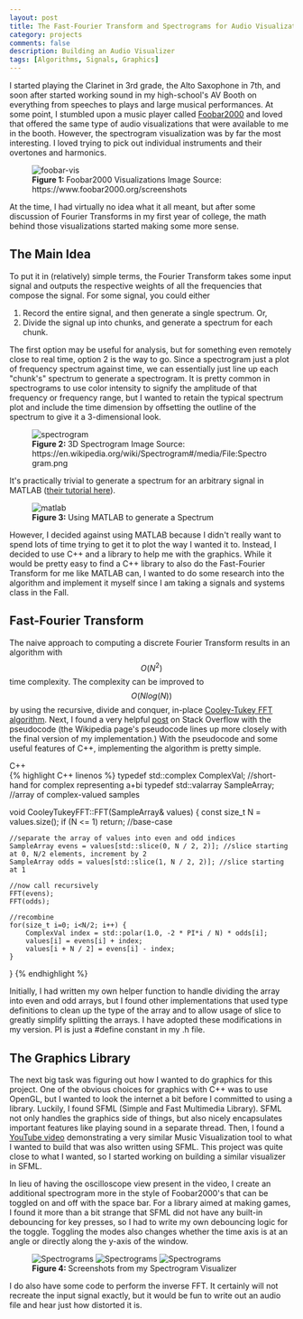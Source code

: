 ```yaml
---
layout: post
title: The Fast-Fourier Transform and Spectrograms for Audio Visualization
category: projects
comments: false
description: Building an Audio Visualizer
tags: [Algorithms, Signals, Graphics]
---
```


I started playing the Clarinet in 3rd grade, the Alto Saxophone in 7th, and soon after started working sound in my high-school's AV Booth on everything from speeches to plays and large musical performances. At some point, I stumbled upon a music player called [Foobar2000](https://www.foobar2000.org/) and loved that offered the same type of audio visualizations that were available to me in the booth. However, the spectrogram visualization was by far the most interesting. I loved trying to pick out individual instruments and their overtones and harmonics.

<figure>
<img alt="foobar-vis" src="/resources/images/Spectrogram/foobar-vis.jpg"/>
<figcaption>
<strong>Figure 1: </strong> Foobar2000 Visualizations
Image Source: https://www.foobar2000.org/screenshots
</figcaption>
</figure>


At the time, I had virtually no idea what it all meant, but after some discussion of Fourier Transforms in my first year of college, the math behind those visualizations started making some more sense.

## The Main Idea

To put it in (relatively) simple terms, the Fourier Transform takes some input signal and outputs the respective weights of all the frequencies that compose the signal. For some signal, you could either
1. Record the entire signal, and then generate a single spectrum. Or,
2. Divide the signal up into chunks, and generate a spectrum for each chunk.

The first option may be useful for analysis, but for something even remotely close to real time, option 2 is the way to go. Since a spectrogram just a plot of frequency spectrum against time, we can essentially just line up each "chunk's" spectrum to generate a spectrogram. It is pretty common in spectrograms to use color intensity to signify the amplitude of that frequency or frequency range, but I wanted to retain the typical spectrum plot and include the time dimension by offsetting the outline of the spectrum to give it a 3-dimensional look.

<figure>
<img alt="spectrogram" src="/resources/images/Spectrogram/Spectrogram.png"/>
<figcaption>
<strong>Figure 2: </strong> 3D Spectrogram
Image Source: https://en.wikipedia.org/wiki/Spectrogram#/media/File:Spectrogram.png
</figcaption>
</figure>

It's practically trivial to generate a spectrum for an arbitrary signal in MATLAB ([their tutorial here](https://www.mathworks.com/help/matlab/examples/fft-for-spectral-analysis.html)).

<figure>
<img alt="matlab" src="/resources/images/Spectrogram/spectrum.jpg"/>
<figcaption>
<strong>Figure 3: </strong> Using MATLAB to generate a Spectrum
</figcaption>
</figure>

However, I decided against using MATLAB because I didn't really want to spend lots of time trying to get it to plot the way I wanted it to. Instead, I decided to use C++ and a library to help me with the graphics. While it would be pretty easy to find a C++ library to also do the Fast-Fourier Transform for me like MATLAB can, I wanted to do some research into the algorithm and implement it myself since I am taking a signals and systems class in the Fall.

## Fast-Fourier Transform
The naive approach to computing a discrete Fourier Transform results in an algorithm with $$O(N^2)$$ time complexity. The complexity can be improved to $$O(N log(N))$$ by using the recursive, divide and conquer, in-place [Cooley-Tukey FFT algorithm](https://en.wikipedia.org/wiki/Cooley–Tukey_FFT_algorithm). Next, I found a very helpful [post](https://stackoverflow.com/questions/28009590/understanding-the-radix-2-fft-recursive-algorithm) on Stack Overflow with the pseudocode (the Wikipedia page's pseudocode lines up more closely with the final version of my implementation.) With the pseudocode and some useful features of C++, implementing the algorithm is pretty simple.

<div class="env-header">C++</div>
{% highlight C++ linenos %}
typedef std::complex<double> ComplexVal; //short-hand for complex<double> representing a+bi
typedef std::valarray<ComplexVal> SampleArray; //array of complex-valued samples

void CooleyTukeyFFT::FFT(SampleArray& values) {
	const size_t N = values.size();
	if (N <= 1) return; //base-case

	//separate the array of values into even and odd indices
	SampleArray evens = values[std::slice(0, N / 2, 2)]; //slice starting at 0, N/2 elements, increment by 2
	SampleArray odds = values[std::slice(1, N / 2, 2)]; //slice starting at 1

	//now call recursively
	FFT(evens);
	FFT(odds);

	//recombine
	for(size_t i=0; i<N/2; i++) {
		ComplexVal index = std::polar(1.0, -2 * PI*i / N) * odds[i];
		values[i] = evens[i] + index;
		values[i + N / 2] = evens[i] - index;
	}
}
{% endhighlight %}

Initially, I had written my own helper function to handle dividing the array into even and odd arrays, but I found other implementations that used type definitions to clean up the type of the array and to allow usage of slice to greatly simplify splitting the arrays. I have adopted these modifications in my version. PI is just a #define constant in my .h file.

## The Graphics Library

The next big task was figuring out how I wanted to do graphics for this project. One of the obvious choices for graphics with C++ was to use OpenGL, but I wanted to look the internet a bit before I committed to using a library. Luckily, I found SFML (Simple and Fast Multimedia Library). SFML not only handles the graphics side of things, but also nicely encapsulates important features like playing sound in a separate thread. Then, I found a [YouTube video](https://www.youtube.com/watch?v=LqUuMqfW1PE) demonstrating a very similar Music Visualization tool to what I wanted to build that was also written using SFML. This project was quite close to what I wanted, so I started working on building a similar visualizer in SFML.

In lieu of having the oscilloscope view present in the video, I create an additional spectrogram more in the style of Foobar2000's that can be toggled on and off with the space bar. For a library aimed at making games, I found it more than a bit strange that SFML did not have any built-in debouncing for key presses, so I had to write my own debouncing logic for the toggle. Toggling the modes also changes whether the time axis is at an angle or directly along the y-axis of the window.

<figure>
<img alt="Spectrograms" src="/resources/images/Spectrogram/screenshot-1.png"/>
<img alt="Spectrograms" src="/resources/images/Spectrogram/screenshot-2.png"/>
<img alt="Spectrograms" src="/resources/images/Spectrogram/screenshot-3.png"/>
<figcaption>
<strong>Figure 4: </strong> Screenshots from my Spectrogram Visualizer
</figcaption>
</figure>

I do also have some code to perform the inverse FFT. It certainly will not recreate the input signal exactly, but it would be fun to write out an audio file and hear just how distorted it is.
